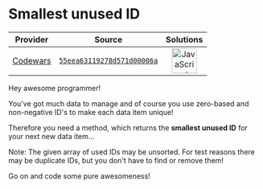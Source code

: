 [_metadata_:generated]: - "true"

# Smallest unused ID

<!-- INFO TABLE BEGIN -->

| Provider                                        | Source                                                                               | Solutions                                                                                                                                                    |
| :---------------------------------------------: | :----------------------------------------------------------------------------------: | :----------------------------------------------------------------------------------------------------------------------------------------------------------: |
| [Codewars](../../../docs/providers/Codewars.md) | [`55eea63119278d571d00006a`](https://www.codewars.com/kata/55eea63119278d571d00006a) | [<img src="https://res.cloudinary.com/rascaltwo/image/upload/v1631924076/javascript_ehszr7.svg" alt="JavaScript" title="JavaScript" width="50" />](solve.js) |

<!-- INFO TABLE END -->

Hey awesome programmer!

You've got much data to manage and of course you use zero-based and non-negative ID's to make each data item unique!

Therefore you need a method, which returns the <b>smallest unused ID</b> for your next new data item...

Note: The given array of used IDs may be unsorted. For test reasons there may be duplicate IDs, but you don't have to find or remove them!

Go on and code some pure awesomeness!

